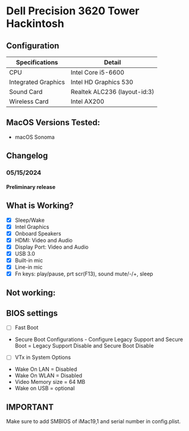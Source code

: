 # Dell Precision 3620 Tower Hackintosh

## Configuration

| Specifications      | Detail                       |
| ------------------- | ---------------------------- |
| CPU                 | Intel Core i5-6600 |
| Integrated Graphics | Intel HD Graphics 530 |
| Sound Card          | Realtek ALC236 (layout-id:3) |
| Wireless Card       | Intel AX200              |

## MacOS Versions Tested:

- macOS Sonoma

## Changelog

### 05/15/2024

#### Preliminary release 

## What is Working?

- [x] Sleep/Wake
- [x] Intel Graphics
- [x] Onboard Speakers
- [x] HDMI: Video and Audio
- [x] Display Port: Video and Audio
- [x] USB 3.0
- [x] Built-in mic
- [x] Line-in mic
- [x] Fn keys: play/pause, prt scr(F13), sound mute/-/+, sleep

## Not working:

## BIOS settings

- [ ] Fast Boot
- Secure Boot Configurations - Configure Legacy Support and Secure Boot = Legacy Support Disable and Secure Boot Disable
- [ ] VTx in System Options
- Wake On LAN = Disabled
- Wake On WLAN = Disabled
- Video Memory size = 64 MB
- Wake on USB = optional

## IMPORTANT

Make sure to add SMBIOS of iMac19,1 and serial number in config.plist.
